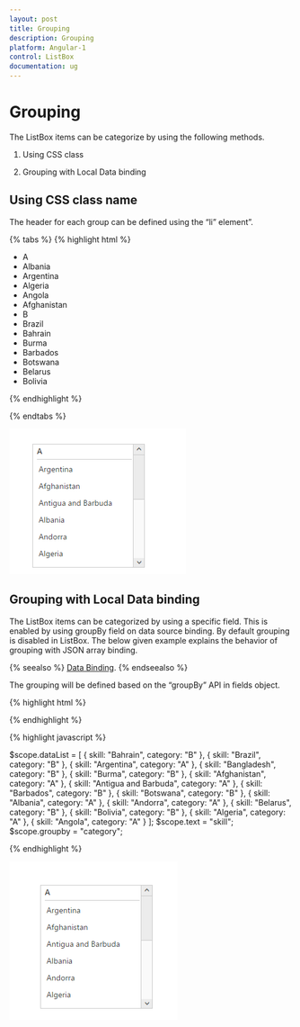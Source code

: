 ```yaml
---
layout: post
title: Grouping
description: Grouping
platform: Angular-1
control: ListBox
documentation: ug
---
```


# Grouping

The ListBox items can be categorize by using the following methods.

1. Using CSS class

2. Grouping with Local Data binding

## Using CSS class name

The header for each group can be defined using the “li” element”. 

{% tabs %}
{% highlight html %}

   <ul id="selectgroup" ej-listbox>
            <li class="e-ghead">A</li>
            <li>Albania</li>
            <li>Argentina</li>
            <li>Algeria</li>
            <li>Angola</li>
            <li>Afghanistan</li>
            <!--header-->
            <li class="e-ghead">B</li>
            <li>Brazil</li>
            <li>Bahrain</li>
            <li>Burma</li>
            <li>Barbados</li>
            <li>Botswana</li>
            <li>Belarus</li>
            <li>Bolivia</li>
   </ul>

{% endhighlight %}

{% endtabs %}

![](Grouping_Images\Grouping_img1.png)

## Grouping with Local Data binding

The ListBox items can be categorized by using a specific field. This is enabled by using groupBy field on data source binding. By default grouping is disabled in ListBox. The below given example explains the behavior of grouping with JSON array binding.

{% seealso %} [Data Binding](http://help.syncfusion.com/angular-1/listbox/databinding). {% endseealso %}

The grouping will be defined based on the “groupBy” API in fields object.

{% highlight html %}

   <ul id="selectgroup" ej-listbox e-datasource="dataList" e-fields-text="text" e-fields-groupby="groupby"></ul>
   
{% endhighlight %}

{% highlight javascript %}

  $scope.dataList = [
         { skill: "Bahrain", category: "B" }, { skill: "Brazil", category: "B" }, { skill: "Argentina", category: "A" },
         { skill: "Bangladesh", category: "B" }, { skill: "Burma", category: "B" }, { skill: "Afghanistan", category: "A" }, { skill: "Antigua and Barbuda", category: "A" },
         { skill: "Barbados", category: "B" }, { skill: "Botswana", category: "B" }, { skill: "Albania", category: "A" }, { skill: "Andorra", category: "A" },
         { skill: "Belarus", category: "B" }, { skill: "Bolivia", category: "B" }, { skill: "Algeria", category: "A" }, { skill: "Angola", category: "A" }
             ];
  $scope.text = "skill";
  $scope.groupby = "category";
   
{% endhighlight %}

![](Grouping_Images\Grouping_img2.png)